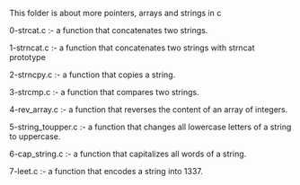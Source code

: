   This folder is about more pointers, arrays and strings in c

  0-strcat.c :- a function that concatenates two strings.

  1-strncat.c :- a function that concatenates two strings with strncat prototype

  2-strncpy.c :- a function that copies a string.

  3-strcmp.c :- a function that compares two strings.

  4-rev_array.c :- a function that reverses the content of an array of integers.

  5-string_toupper.c :- a function that changes all lowercase letters of a string to uppercase.

  6-cap_string.c :- a function that capitalizes all words of a string.

  7-leet.c :- a function that encodes a string into 1337.

